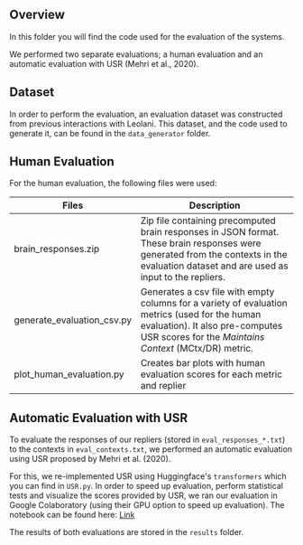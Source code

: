 ## Overview

In this folder you will find the code used for the evaluation of the systems. 

We performed two separate evaluations; a human evaluation and an automatic evaluation with USR (Mehri et al., 2020). 

## Dataset
In order to perform the evaluation, an evaluation dataset was constructed from previous interactions with Leolani. This dataset, and the code used to generate it, can be found in the `data_generator` folder.

## Human Evaluation

For the human evaluation, the following files were used:

| Files                      | Description |
| -------------------------- |-------------|
| brain_responses.zip        | Zip file containing precomputed brain responses in JSON format. These brain responses were generated from the contexts in the evaluation dataset and are used as input to the repliers. |
| generate_evaluation_csv.py | Generates a csv file with empty columns for a variety of evaluation metrics (used for the human evaluation). It also pre-computes USR scores for the _Maintains Context_ (MCtx/DR) metric. |
| plot_human_evaluation.py  | Creates bar plots with human evaluation scores for each metric and replier |

## Automatic Evaluation with USR

To evaluate the responses of our repliers (stored in `eval_responses_*.txt`) to the contexts in `eval_contexts.txt`, we performed an automatic evaluation using USR proposed by Mehri et al. (2020).

For this, we re-implemented USR using Huggingface's `transformers` which you can find in `USR.py`. In order to speed up evaluation, perform statistical tests and visualize the scores provided by USR, we ran our evaluation in Google Colaboratory (using their GPU option to speed up evaluation). 
The notebook can be found here: [Link](https://colab.research.google.com/drive/1QDXn4QB574fPuk4gD4EoQXRXDRkXA_QM?usp=sharing)

The results of both evaluations are stored in the `results` folder.
